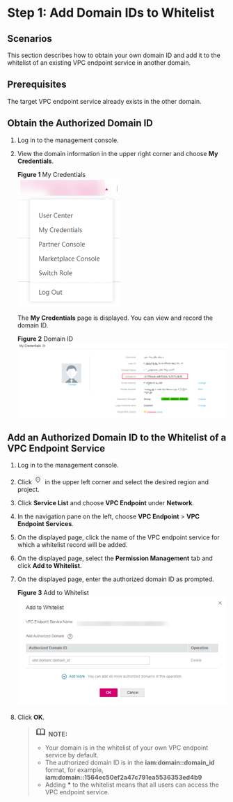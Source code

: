 # Step 1: Add Domain IDs to Whitelist<a name="vpcep_02_02034"></a>

## Scenarios<a name="section18589131781412"></a>

This section describes how to obtain your own domain ID and add it to the whitelist of an existing VPC endpoint service in another domain.

## Prerequisites<a name="section1135143913517"></a>

The target VPC endpoint service already exists in the other domain.

## Obtain the Authorized Domain ID<a name="section6149132111515"></a>

1.  Log in to the management console.
2.  View the domain information in the upper right corner and choose  **My Credentials**.

    **Figure  1**  My Credentials<a name="fig1194755744"></a>  
    ![](figures/my-credentials.png "my-credentials")

    The  **My Credentials**  page is displayed. You can view and record the domain ID.

    **Figure  2**  Domain ID<a name="fig14537232717"></a>  
    ![](figures/domain-id.png "domain-id")


## Add an Authorized Domain ID to the Whitelist of a VPC Endpoint Service<a name="section19390104303219"></a>

1.  Log in to the management console.
2.  Click  ![](figures/icon-region.png)  in the upper left corner and select the desired region and project.

1.  Click  **Service List**  and choose  **VPC Endpoint**  under  **Network**.

1.  In the navigation pane on the left, choose  **VPC Endpoint**  \>  **VPC Endpoint Services**.
2.  On the displayed page, click the name of the VPC endpoint service for which a whitelist record will be added.
3.  On the displayed page, select the  **Permission Management**  tab and click  **Add to Whitelist**.
4.  On the displayed page, enter the authorized domain ID as prompted.

    **Figure  3**  Add to Whitelist<a name="fig5958154114813"></a>  
    ![](figures/add-to-whitelist.png "add-to-whitelist")

5.  Click  **OK**.

    >![](public_sys-resources/icon-note.gif) **NOTE:** 
    >-   Your domain is in the whitelist of your own VPC endpoint service by default.
    >-   The authorized domain ID is in the  **iam:domain::domain\_id**  format, for example,  **iam:domain::1564ec50ef2a47c791ea5536353ed4b9**
    >-   Adding  **\***  to the whitelist means that all users can access the VPC endpoint service.


